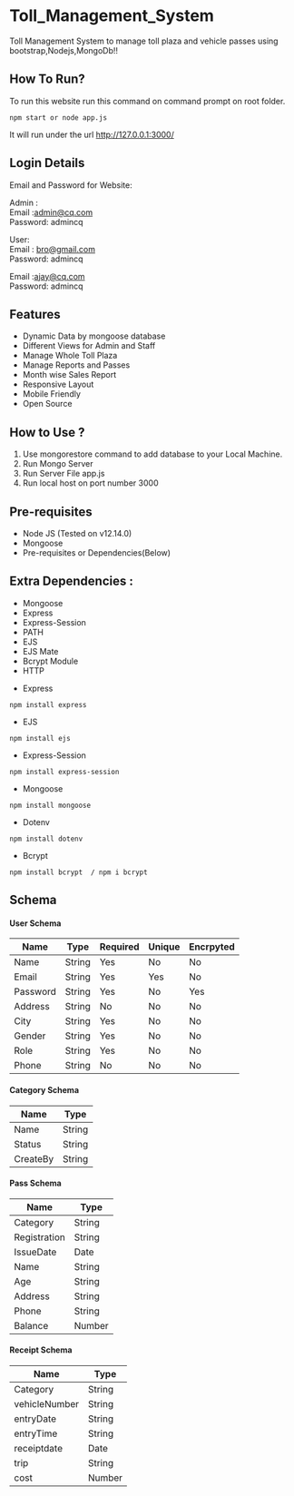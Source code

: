 # Toll_Management_System

Toll Management System to manage toll plaza and vehicle passes using bootstrap,Nodejs,MongoDb!!

## How To Run?

To run this website run this command on command prompt on root folder.

```
npm start or node app.js
```

It will run under the url http://127.0.0.1:3000/

## Login Details

Email and Password for Website:<br>

Admin :<br>
Email :admin@cq.com<br>
Password: admincq<br>

User:<br>
Email : bro@gmail.com<br>
Password: admincq<br>

Email :ajay@cq.com<br>
Password: admincq<br>

## Features
<ul>
  <li>Dynamic Data by mongoose database</li>
  <li>Different Views for Admin and Staff</li> 
  <li>Manage Whole Toll Plaza</li>
  <li>Manage Reports and Passes</li>
  <li>Month wise Sales Report</li>
  <li>Responsive Layout</li>
  <li>Mobile Friendly</li>
  <li>Open Source</li>
</ul>

## How to Use ?
<ol type="number">
<li>Use mongorestore command to add database to your Local Machine.</li>
<li>Run Mongo Server</li>
<li>Run Server File app.js</li>
<li>Run local host on port number 3000</li>
</ol>

## Pre-requisites

- Node JS (Tested on v12.14.0)
- Mongoose
- Pre-requisites or Dependencies(Below)

## Extra Dependencies :

<ul>
  <li>Mongoose</li>
  <li>Express</li>
  <li>Express-Session</li>
  <li>PATH</li>
  <li>EJS</li>
  <li>EJS Mate</li>
  <li>Bcrypt Module</li>
  <li>HTTP</li>
</ul>

- Express

```
npm install express
```

- EJS

```
npm install ejs
```

- Express-Session

```
npm install express-session
```

- Mongoose

```
npm install mongoose
```

- Dotenv

```
npm install dotenv
```

- Bcrypt

```
npm install bcrypt  / npm i bcrypt
```


## Schema

<h4><b>User Schema</b></h4>

| Name         | Type   | Required | Unique | Encrpyted |
| ------------ | ------ | -------- | ------ | --------- |
| Name         | String | Yes      | No     | No        |
| Email        | String | Yes      | Yes    | No        |
| Password     | String | Yes      | No     | Yes       |
| Address      | String | No       | No     | No        |
| City         | String | Yes      | No     | No        |
| Gender       | String | Yes      | No     | No        |
| Role         | String | Yes      | No     | No        |
| Phone        | String | No       | No     | No        |

<h4><b>Category Schema</b></h4>

| Name          | Type   |
| ------------- | ------ |
| Name          | String |
| Status        | String |
| CreateBy      | String |

<h4><b>Pass Schema</b></h4>

| Name          | Type   |
| ------------- | ------ |
| Category      | String |
| Registration  | String |
| IssueDate     | Date   |
| Name          | String |
| Age           | String |
| Address       | String |
| Phone         | String |
| Balance       | Number |

<h4><b>Receipt Schema</b></h4>

| Name          | Type   |
| ------------- | ------ |
| Category      | String |
| vehicleNumber | String |
| entryDate     | String |
| entryTime     | String |
| receiptdate   | Date   |
| trip          | String |
| cost          | Number |
